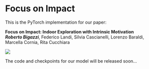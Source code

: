# Focus on Impact

This is the PyTorch implementation for our paper:

**Focus on Impact: Indoor Exploration with Intrinsic Motivation**<br>
__***Roberto Bigazzi***__, Federico Landi, Silvia Cascianelli, Lorenzo Baraldi, Marcella Cornia, Rita Cucchiara<br>

![](content/real_world.gif)

The code and checkpoints for our model will be released soon...